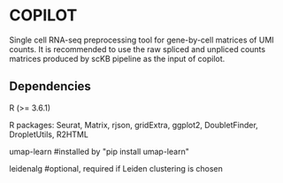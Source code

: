 # COPILOT
Single cell RNA-seq preprocessing tool for gene-by-cell matrices of UMI counts. It is recommended to use the raw spliced and unpliced counts matrices produced by scKB pipeline as the input of copilot.

## Dependencies

R (>= 3.6.1)

R packages: Seurat, Matrix, rjson, gridExtra, ggplot2, DoubletFinder, DropletUtils, R2HTML

umap-learn #installed by "pip install umap-learn"

leidenalg #optional, required if Leiden clustering is chosen

